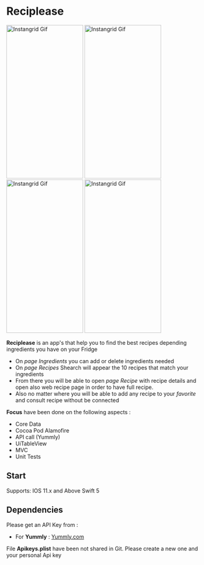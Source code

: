 

# Reciplease




<img src="Page_Ingredients.gif" alt="Instangrid Gif" width="200" height="400">  <img src="Page_Recipes.gif" alt="Instangrid Gif" width="200" height="400"> <img src="Page_OneRecipe.gif" alt="Instangrid Gif" width="200" height="400"> <img src="Page_Favorites.gif" alt="Instangrid Gif" width="200" height="400">

**Reciplease** is an app's that help you to find the best recipes depending ingredients you have on your Fridge
- On *page Ingredients* you can add or delete ingredients needed
- On *page Recipes* Shearch will appear the 10 recipes that match your ingredients
- From there you will be able to open *page Recipe*  with recipe details and  open also web recipe page in order to have full recipe.
- Also no matter where you will be able to add any recipe to your *favorite* and consult recipe without be connected



**Focus** have been done on the following aspects :
- Core Data
- Cocoa Pod Alamofire
- API call (Yummly)
- UiTableView 
- MVC 
- Unit Tests


## Start
Supports: IOS 11.x and Above
Swift 5


## Dependencies

Please get an API Key from :
-  For **Yummly** : <a href="https://developer.yummly.com">Yummly.com</a>

File **Apikeys.plist** have been not shared in Git. Please create a new one and your personal Api key
